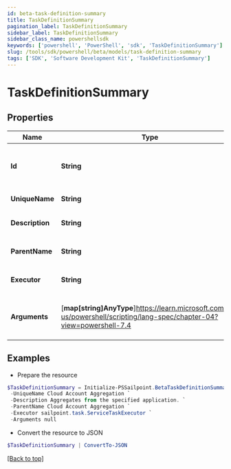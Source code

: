 ```yaml
---
id: beta-task-definition-summary
title: TaskDefinitionSummary
pagination_label: TaskDefinitionSummary
sidebar_label: TaskDefinitionSummary
sidebar_class_name: powershellsdk
keywords: ['powershell', 'PowerShell', 'sdk', 'TaskDefinitionSummary'] 
slug: /tools/sdk/powershell/beta/models/task-definition-summary
tags: ['SDK', 'Software Development Kit', 'TaskDefinitionSummary']
---
```



# TaskDefinitionSummary

## Properties

Name | Type | Description | Notes
------------ | ------------- | ------------- | -------------
**Id** |  **String** | System-generated unique ID of the TaskDefinition | [required]
**UniqueName** |  **String** | Name of the TaskDefinition | [required]
**Description** |  **String** | Description of the TaskDefinition | [required]
**ParentName** |  **String** | Name of the parent of the TaskDefinition | [required]
**Executor** |  **String** | Executor of the TaskDefinition | [required]
**Arguments** |  [**map[string]AnyType**]https://learn.microsoft.com/en-us/powershell/scripting/lang-spec/chapter-04?view=powershell-7.4 | Formal parameters of the TaskDefinition, without values | [required]

## Examples

- Prepare the resource
```powershell
$TaskDefinitionSummary = Initialize-PSSailpoint.BetaTaskDefinitionSummary  -Id 2c91808475b4334b0175e1dff64b63c5 `
 -UniqueName Cloud Account Aggregation `
 -Description Aggregates from the specified application. `
 -ParentName Cloud Account Aggregation `
 -Executor sailpoint.task.ServiceTaskExecutor `
 -Arguments null
```

- Convert the resource to JSON
```powershell
$TaskDefinitionSummary | ConvertTo-JSON
```


[[Back to top]](#) 


